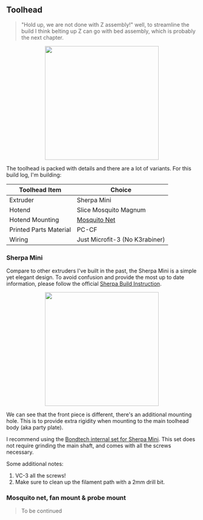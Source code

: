 ## Toolhead

> "Hold up, we are not done with Z assembly!" well, to streamline the build I think belting up Z can go with bed assembly, which is probably the next chapter.

<p align=center>
<img src=https://user-images.githubusercontent.com/13166286/182786365-c5f5cc3b-2e1b-4348-9c97-da3ae95be0ba.png width=300>
</p>

The toolhead is packed with details and there are a lot of variants.  For this build log, I'm building:

| Toolhead Item | Choice | 
| ------------- | ------------- | 
| Extruder | Sherpa Mini | 
| Hotend | Slice Mosquito Magnum | 
| Hotend Mounting | [Mosquito Net](https://github.com/Annex-Engineering/Gasherbrum-K3/tree/main/Release_1_1/Experimental/K3_mosquito_net_RC1) | 
| Printed Parts Material | PC-CF |
| Wiring | Just Microfit-3 (No K3rabiner) |


### Sherpa Mini

Compare to other extruders I've built in the past, the Sherpa Mini is a simple yet elegant design.  To avoid confusion and provide the most up to date information, please follow the official [Sherpa Build Instruction](https://github.com/Annex-Engineering/Sherpa_Mini-Extruder/tree/master/Build_Instructions).

<p align=center>
<img src=https://user-images.githubusercontent.com/13166286/182902202-3e4eb853-5470-416b-ac2d-72f8570990b7.png width=300>
</p>

We can see that the front piece is different, there's an additional mounting hole.  This is to provide extra rigidity when mounting to the main  toolhead body (aka party plate). 

I recommend using the [Bondtech internal set for Sherpa Mini](https://www.bondtech.se/product/bmg-internals-set-for-sherpa-mini/).  This set does not require grinding the main shaft, and comes with all the screws necessary.  

Some additional notes:

1. VC-3 all the screws!
2. Make sure to clean up the filament path with a 2mm drill bit.

### Mosquito net, fan mount & probe mount
> To be continued
